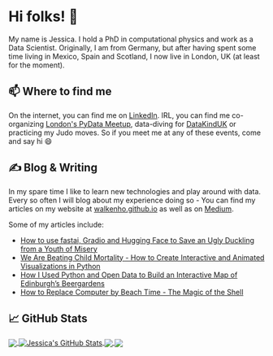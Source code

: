 # Hi folks! 👋

My name is Jessica. I hold a PhD in computational physics and work as a Data Scientist. Originally, I am from Germany, but after having spent some time living in Mexico, Spain and Scotland, I now live in London, UK (at least for the moment).

## 📫 Where to find me
On the internet, you can find me on [LinkedIn][1]. IRL, you can find me co-organizing [London's PyData Meetup](https://www.meetup.com/pydata-london-meetup/), data-diving for [DataKindUK](https://datakind.org.uk/) or practicing my Judo moves. So if you meet me at any of these events, come and say hi 😄

## &#x270d; Blog & Writing
In my spare time I like to learn new technologies and play around with data. Every so often I will blog about my experience doing so - You can find my articles on my website at [walkenho.github.io](walkenho.github.io) as well as on [Medium](https://medium.com/@walkenho).

Some of my articles include:

* [How to use fastai, Gradio and Hugging Face to Save an Ugly Duckling from a Youth of Misery](https://walkenho.github.io/how-to-create-a-computer-vision-model-to-save-the-ugly-duckling-from-a-youth-of-misery-in-less-than-30-lines-of-code/)
* [We Are Beating Child Mortality - How to Create Interactive and Animated Visualizations in Python ](https://walkenho.github.io/beating-child-mortality/)
* [How I Used Python and Open Data to Build an Interactive Map of Edinburgh’s Beergardens](https://walkenho.github.io/beergarden-happiness-with-python/)
* [How to Replace Computer by Beach Time - The Magic of the Shell](https://walkenho.github.io/introduction-to-bash/)

<!-- under construction
## 🔧 Technologies & Tools
![](https://img.shields.io/badge/OS-Linux-informational?style=flat&logo=linux&logoColor=white&color=2bbc8a)
![](https://img.shields.io/badge/Code-Python-informational?style=flat&logo=python&logoColor=white&color=2bbc8a)
![](https://img.shields.io/badge/Shell-Bash-informational?style=flat&logo=gnu-bash&logoColor=white&color=2bbc8a)
![](https://img.shields.io/badge/Tools-Docker-informational?style=flat&logo=docker&logoColor=white&color=2bbc8a)
![](https://img.shields.io/badge/Tools-Kubernetes-informational?style=flat&logo=kubernetes&logoColor=white&color=2bbc8a)

-->

## &#x1f4c8; GitHub Stats

<a href="https://github.com/walkenho/walkenho">
  <img align="center" src="https://github-readme-stats.vercel.app/api/top-langs/?username=walkenho&hide=java,html,tex&title_color=ffffff&text_color=c9cacc&icon_color=2bbc8a&bg_color=1d1f21&langs_count=3" />
</a>
<a href="https://github.com/walkenho/walkenho">
  <img align="center" src="https://github-readme-stats.vercel.app/api?username=walkenho&show_icons=true&line_height=27&count_private=true&title_color=ffffff&text_color=c9cacc&icon_color=2bbc8a&bg_color=1d1f21" alt="Jessica's GitHub Stats" />
</a>

<a href="https://github.com/walkenho/mp3-tagger">
  <img align="center" src="https://github-readme-stats.vercel.app/api/pin/?username=walkenho&repo=mp3-tagger&title_color=ffffff&text_color=c9cacc&icon_color=2bbc8a&bg_color=1d1f21" />
</a>

<a href="https://github.com/walkenho/tales-of-1001-data">
  <img align="center" src="https://github-readme-stats.vercel.app/api/pin/?username=walkenho&repo=tales-of-1001-data&title_color=ffffff&text_color=c9cacc&icon_color=2bbc8a&bg_color=1d1f21" />
</a>    


<!-- links to social media accounts -->

[1]: https://www.linkedin.com/in/jessica-walkenhorst/


<!-- Resources -->
<!-- Icons: https://simpleicons.org/ -->
<!-- GitHub Stats: https://github.com/anuraghazra/github-readme-stats -->
<!-- Emojis: https://emojipedia.org/emoji/ -->
<!-- HTML Emojis: https://www.fileformat.info/index.htm -->
<!-- Shields: https://shields.io/ -->
<!-- Awesome GitHub Profile README: https://github.com/abhisheknaiidu/awesome-github-profile-readme -->
